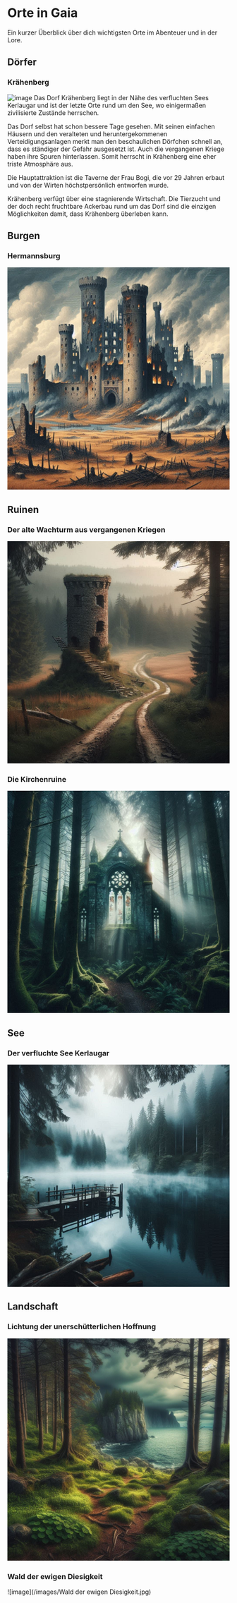 # Orte in Gaia
Ein kurzer Überblick über dich wichtigsten Orte im Abenteuer und in der Lore.

## Dörfer
### Krähenberg
![image](/images/Krähenberg.jfif)
Das Dorf Krähenberg liegt in der Nähe des verfluchten Sees Kerlaugar und ist der letzte Orte rund um den See, wo einigermaßen zivilisierte Zustände herrschen.

Das Dorf selbst hat schon bessere Tage gesehen. Mit seinen einfachen Häusern und den veralteten und heruntergekommenen Verteidigungsanlagen merkt man den beschaulichen Dörfchen schnell an, dass es ständiger der Gefahr ausgesetzt ist. Auch die vergangenen Kriege haben ihre Spuren hinterlassen. Somit herrscht in Krähenberg eine eher triste Atmosphäre aus.

Die Hauptattraktion ist die Taverne der Frau Bogi, die vor 29 Jahren erbaut und von der Wirten höchstpersönlich entworfen wurde.

Krähenberg verfügt über eine stagnierende Wirtschaft. Die Tierzucht und der doch recht fruchtbare Ackerbau rund um das Dorf sind die einzigen Möglichkeiten damit, dass Krähenberg überleben kann.
## Burgen
### Hermannsburg
![image](/images/Hermannsburg.jpg)
## Ruinen
### Der alte Wachturm aus vergangenen Kriegen
![image](/images/Wachturm.jpg)
### Die Kirchenruine
![image](/images/Kirchenruine.jpg)
## See
### Der verfluchte See Kerlaugar
![image](/images/Kerlaugar.jpg)
## Landschaft
### Lichtung der unerschütterlichen Hoffnung
![image](/images/Lichtung_Ort.jfif)
### Wald der ewigen Diesigkeit
![image](/images/Wald der ewigen Diesigkeit.jpg)
